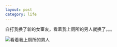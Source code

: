 ```yaml
---
layout: post
category: life
---
```


自打我换了新的女室友，看着我上厕所的男人就换了。。。

![看着我上厕所的男人](http://wx1.sinaimg.cn/mw690/89d0a2e1ly1fawelzfk12j20qo0zk0ym0.jpg)